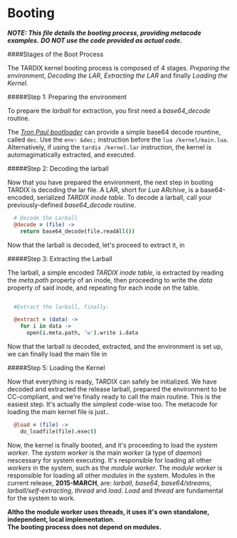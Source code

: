 Booting
=======
**_NOTE: This file details the booting process, providing metacode examples._**
**_DO NOT use the code provided as actual code._**


####Stages of the Boot Process

The TARDIX kernel booting process is composed of 4 stages. *Preparing the environment*, *Decoding the LAR*, *Extracting the LAR* and finally *Loading the Kernel.*



#####Step 1: Preparing the environment

To prepare the _larball_ for extraction, you first need a _base64_decode_ routine.

The _[Tron Paul bootloader](http://github.com/)_ can provide a simple base64 decode rountine, called `dec`. Use the `env: &dec;` instruction before the `lua /kernel/main.lua`. Alternatively, if using the `tardix /kernel.lar` instruction, the kernel is automagimatically extracted, and executed.



#####Step 2: Decoding the larball

Now that you have prepared the environment, the next step in booting TARDIX is decoding the lar file. A LAR, short for  _Lua ARchive_, is a base64-encoded, serialized _TARDIX inode table_. To decode a larball, call your previously-defined _base64_decode_ routine.

``` coffee
  # Decode the Larball
  @decode = (file) ->
    return base64_decode(file.readAll())
```

Now that the larball is decoded, let's proceed to extract it, in

#####Step 3: Extracting the Larball

The larball, a simple encoded _TARDIX inode table_, is extracted by reading the _meta.path_ property of an inode, then proceeding to write the _data_ property of said inode, and repeating for each inode on the table.

``` coffee

  #Extract the larball, finally.

  @extract = (data) ->
    for i in data ->
      open(i.meta.path, 'w').write i.data

```

Now that the larball is decoded, extracted, and the environment is set up, we can finally load the main file in


#####Step 5: Loading the Kernel

Now that everything is ready, TARDIX can safely be initialized. We have decoded and extracted the release larball, prepared the environment to be CC-compliant, and we're finally ready to call the main routine. This is the easiest step. It's actually the simplest code-wise too. The metacode for loading the main kernel file is just..

```coffee
  @load = (file) ->
    do_loadfile(file).exec()
```

Now, the kernel is finally booted, and it's proceeding to load the _system worker_.
The _system worker_ is the main _worker_ (a type of _daemon_) nescessary for system executing. It's responsible for loading all other _workers_ in the system, such as the _module worker_. The _module worker_ is responsible for loading all other _modules_ in the system. Modules in the current release, **2015-MARCH**, are: _larball_, _base64_, _base64/streams_, _larball/self-extracting_, _thread_ and _load_. _Load_ and _thread_ are fundamental for the system to work.

__Altho the module worker uses threads, it uses it's own standalone, independent, local implementation.<br>
The booting process does not depend on modules.__
